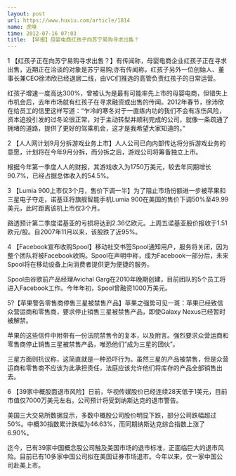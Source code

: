 ```yaml
---
layout: post
url: https://www.huxiu.com/article/1814
name: 虎嗅
time: 2012-07-16 07:03
title: 【早报】母婴电商红孩子向苏宁易购寻求出售？
---
```

1 【红孩子正在向苏宁易购寻求出售？】有传闻称，母婴电商企业红孩子正在寻求出售，近期正在洽谈的对象是苏宁易购;亦有传闻称，红孩子另外一位创始人、董事长兼CEO徐沛欣已经退居二线，由VC们推选的高管负责红孩子的日常运营。　　

红孩子增速一度高达300%，曾被认为是最有可能率先上市的母婴电商，但错失上市机会后，去年市场就有红孩子在寻求融资或出售的传闻。2012年春节，徐沛欣在给员工的信里这样写道：“乍冷的寒冬对于一直练内功的我们不会有冻伤风险，资本追投引发的过冬论很正常，对于主动转型并顺利完成的公司，就像一条疏通了拥堵的道路，提供了更好的驾乘机会，这才是我希望大家知道的。”

2 【人人网计划9月分拆游戏业务上市】人人公司已向内部传达将分拆游戏业务的意愿，计划将在今年9月分拆，而分拆之后，游戏公司将筹备独立上市。

根据今年第一季度人人的财报，其游戏收入为1750万美元，较去年同期增长90.7%，已经占据总体收入的54.5%。

3 【Lumia 900上市仅3个月，售价下调一半】为了阻止市场份额进一步被苹果和三星电子夺走，诺基亚将旗舰智能手机Lumia 900在美国的售价下调50%至49.99美元，此时距离该机上市仅3个月。

路透预计第二季度诺基亚的亏损将达到2.36亿欧元。上周五诺基亚股价报收于1.51欧元/股。自2007年11月以来，该股跌了近95%。

4 【Facebook宣布收购Spool】移动社交书签Spool通知用户，服务将关闭，因为整个团队将被Facebook收购。Spool在声明中称，成为Facebook一部分后，未来Spool将在移动设备上向消费者提供更为便捷的服务。

Spool由谷歌前产品经理Avichal Garg在2010年晚期创建，目前团队的5个员工将进入Facebook工作。今年年初，Spool曾融资1000万美元。

5?【苹果警告零售商停售三星被禁售产品】苹果之强势可见一斑：苹果已经致信众营运商和零售商，要求停止销售三星被禁售产品，即使Galaxy Nexus已经暂时被解禁。

苹果的这些信件中附带有一份法院禁售令的复本，以及附言。强烈要求众营运商和零售商停止销售三星被禁售产品，唯恐他们“成为三星的团伙”。

三星方面则抗议称，这简直就是一种恐吓行为。虽然三星的产品被禁售，但是众营运商和零售商不应该为此承担责任，法庭应该允许他们将库存的产品全部销售出去。

6 【39家中概股面退市风险】日前，华视传媒股价已经连续28天低于1美元，目前市值仅7000万美元左右。公司预计将受到纳斯达克的退市警告。

美国三大交易所数据显示，多数中概股公司股价明显下跌，部分公司跌幅超过50%。中概30指数累计跌幅为46.63%，而同期纳斯达克综合指数上涨了6.90%。

迄今，已有39家中国概念股公司触及美国市场的退市标准，正面临巨大的退市风险。目前已有10多家中国公司拟在美国证券市场退市。今年以来，仅一家中国公司赴美上市。

